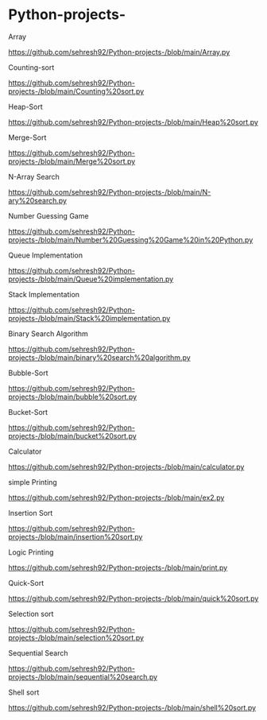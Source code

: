 # Python-projects-

Array

https://github.com/sehresh92/Python-projects-/blob/main/Array.py 

Counting-sort

https://github.com/sehresh92/Python-projects-/blob/main/Counting%20sort.py 

Heap-Sort

https://github.com/sehresh92/Python-projects-/blob/main/Heap%20sort.py 

Merge-Sort

https://github.com/sehresh92/Python-projects-/blob/main/Merge%20sort.py 

N-Array Search

https://github.com/sehresh92/Python-projects-/blob/main/N-ary%20search.py 

Number Guessing Game

https://github.com/sehresh92/Python-projects-/blob/main/Number%20Guessing%20Game%20in%20Python.py 

Queue Implementation

https://github.com/sehresh92/Python-projects-/blob/main/Queue%20implementation.py 

Stack Implementation

https://github.com/sehresh92/Python-projects-/blob/main/Stack%20implementation.py 

Binary Search Algorithm

https://github.com/sehresh92/Python-projects-/blob/main/binary%20search%20algorithm.py 

Bubble-Sort

https://github.com/sehresh92/Python-projects-/blob/main/bubble%20sort.py 

Bucket-Sort

https://github.com/sehresh92/Python-projects-/blob/main/bucket%20sort.py

Calculator

https://github.com/sehresh92/Python-projects-/blob/main/calculator.py 

simple Printing

https://github.com/sehresh92/Python-projects-/blob/main/ex2.py

Insertion Sort

https://github.com/sehresh92/Python-projects-/blob/main/insertion%20sort.py 

Logic Printing

https://github.com/sehresh92/Python-projects-/blob/main/print.py

Quick-Sort

https://github.com/sehresh92/Python-projects-/blob/main/quick%20sort.py

Selection sort

https://github.com/sehresh92/Python-projects-/blob/main/selection%20sort.py

Sequential Search

https://github.com/sehresh92/Python-projects-/blob/main/sequential%20search.py

Shell sort

https://github.com/sehresh92/Python-projects-/blob/main/shell%20sort.py
